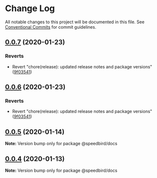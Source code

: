 # Change Log

All notable changes to this project will be documented in this file.
See [Conventional Commits](https://conventionalcommits.org) for commit guidelines.

## [0.0.7](https://github.com/richmccartney/design-system/compare/@speedbird/docs@0.0.6...@speedbird/docs@0.0.7) (2020-01-23)


### Reverts

* Revert "chore(release): updated release notes and package versions" ([9f03541](https://github.com/richmccartney/design-system/commit/9f03541ebf8bdf1091ad6f88042129a6e093d7de))





## [0.0.6](https://github.com/richmccartney/design-system/compare/@speedbird/docs@0.0.6...@speedbird/docs@0.0.6) (2020-01-23)


### Reverts

* Revert "chore(release): updated release notes and package versions" ([9f03541](https://github.com/richmccartney/design-system/commit/9f03541ebf8bdf1091ad6f88042129a6e093d7de))





## [0.0.5](https://github.com/richmccartney/design-system/compare/@speedbird/docs@0.0.4...@speedbird/docs@0.0.5) (2020-01-14)

**Note:** Version bump only for package @speedbird/docs





## [0.0.4](https://github.com/richmccartney/design-system/compare/@speedbird/docs@0.0.3...@speedbird/docs@0.0.4) (2020-01-13)

**Note:** Version bump only for package @speedbird/docs
